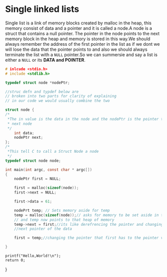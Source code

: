 # Single linked lists

Single list is a link of memory blocks created by malloc in the heap, this memory consist of data and a pointer and it is called a node.A node is a struct that contains a null pointer. The pointer in the node points to the next memory block in the heap and memory is stored in this way.We should always  remember the address of the first pointer in the list as if we dont we will lose the data that the pointer points to and also we should always terminate the list with a `NULL` pointer.So we can summersie and say a list is either a `NULL` or its **DATA and POINTER**.

```c
# inlcude <stdio.h>
# include <stdlib.h>

typedef struct node *nodePtr;

//struc defn and typdef below are
// broken into two parts for clarity of explaining
// in our code we would usually combine the two 

struct node { 
/*
 *The in value is the data in the node and the nodePtr is the pointer to the 
 * next node
 */
	int data;
	nodePtr next;
};
/*
 *This tell C to call a Struct Node a node
 */
typedef struct node node;

int main(int argc, const char * argc[])
{
	nodePtr first = NULL;

	first = malloc(sizeof(node));
	first->next = NULL;

	first->data = 61;

	nodePrt temp; // Sets memory aside for temp
	temp = malloc(sizeof(node));// asks for memory to be set aside in the heap 
	// and temp now points to that heap of memory
	temp->next = first;//its like derefrencing the pointer and changing the 
	//next pointer of the data

	first = temp;//changing the pointer that first has to the pointer value that temp has

}
```


	printf("Hello,World!\n");
	return 0;
}
